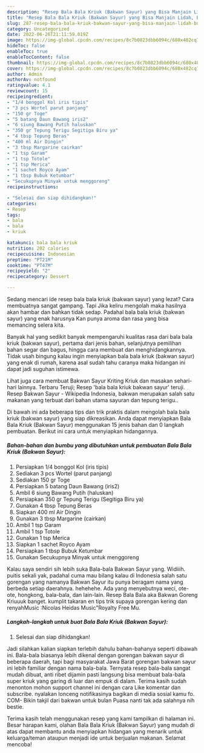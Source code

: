 ```yaml
---
description: "Resep Bala Bala Kriuk (Bakwan Sayur) yang Bisa Manjain Lidah, Buat Buka Puasa Lezat"
title: "Resep Bala Bala Kriuk (Bakwan Sayur) yang Bisa Manjain Lidah, Buat Buka Puasa Lezat"
slug: 287-resep-bala-bala-kriuk-bakwan-sayur-yang-bisa-manjain-lidah-buat-buka-puasa-lezat
category: Uncategorized
date: 2022-06-26T21:11:59.019Z
image: https://img-global.cpcdn.com/recipes/8c7b0823dbb6094c/680x482cq70/bala-bala-kriuk-bakwan-sayur-foto-resep-utama.jpg
hideToc: false
enableToc: true
enableTocContent: false
thumbnail: https://img-global.cpcdn.com/recipes/8c7b0823dbb6094c/680x482cq70/bala-bala-kriuk-bakwan-sayur-foto-resep-utama.jpg
cover: https://img-global.cpcdn.com/recipes/8c7b0823dbb6094c/680x482cq70/bala-bala-kriuk-bakwan-sayur-foto-resep-utama.jpg
author: Admin
authorAv: notfound
ratingvalue: 4.1
reviewcount: 15
recipeingredient:
- "1/4 bonggol Kol iris tipis"
- "3 pcs Wortel parut panjang"
- "150 gr Toge"
- "5 batang Daun Bawang iris2"
- "6 siung Bawang Putih haluskan"
- "350 gr Tepung Terigu Segitiga Biru ya"
- "4 tbsp Tepung Beras"
- "400 ml Air Dingin"
- "3 tbsp Margarine cairkan"
- "1 tsp Garam"
- "1 tsp Totole"
- "1 tsp Merica"
- "1 sachet Royco Ayam"
- "1 tbsp Bubuk Ketumbar"
- "Secukupnya Minyak untuk menggoreng"
recipeinstructions:

- "Selesai dan siap dihidangkan!"
categories:
- Resep
tags:
- bala
- bala
- kriuk

katakunci: bala bala kriuk 
nutrition: 202 calories
recipecuisine: Indonesian
preptime: "PT21M"
cooktime: "PT47M"
recipeyield: "2"
recipecategory: Dessert

---
```



Sedang mencari ide resep bala bala kriuk (bakwan sayur) yang lezat? Cara membuatnya sangat gampang. Tapi Jika keliru mengolah maka hasilnya akan hambar dan bahkan tidak sedap. Padahal bala bala kriuk (bakwan sayur) yang enak harusnya Kan punya aroma dan rasa yang bisa memancing selera kita.


Banyak hal yang sedikit banyak mempengaruhi kualitas rasa dari bala bala kriuk (bakwan sayur), pertama dari jenis bahan, selanjutnya pemilihan bahan segar dan bagus, hingga cara membuat dan menghidangkannya. Tidak usah bingung kalau ingin menyiapkan bala bala kriuk (bakwan sayur) yang enak di rumah, karena asal sudah tahu caranya maka hidangan ini dapat jadi suguhan istimewa.

Lihat juga cara membuat Bakwan Sayur Kriting Kriuk dan masakan sehari-hari lainnya. Terbaru Teruji; Resep &#39;bala bala kriuk bakwan sayur&#39; teruji. Resep Bakwan Sayur - Wikipedia Indonesia, bakwan merupakan salah satu makanan yang terbuat dari bahan utama sayuran dan tepung terigu..


Di bawah ini ada beberapa tips dan trik praktis dalam mengolah bala bala kriuk (bakwan sayur) yang siap dikreasikan. Anda dapat menyiapkan Bala Bala Kriuk (Bakwan Sayur) menggunakan 15 jenis bahan dan 0 langkah pembuatan. Berikut ini cara untuk menyiapkan hidangannya.

<!--inarticleads1-->

##### Bahan-bahan dan bumbu yang dibutuhkan untuk pembuatan Bala Bala Kriuk (Bakwan Sayur):

1. Persiapkan 1/4 bonggol Kol (iris tipis)
1. Sediakan 3 pcs Wortel (parut panjang)
1. Sediakan 150 gr Toge
1. Persiapkan 5 batang Daun Bawang (iris2)
1. Ambil 6 siung Bawang Putih (haluskan)
1. Persiapkan 350 gr Tepung Terigu (Segitiga Biru ya)
1. Gunakan 4 tbsp Tepung Beras
1. Siapkan 400 ml Air Dingin
1. Gunakan 3 tbsp Margarine (cairkan)
1. Ambil 1 tsp Garam
1. Ambil 1 tsp Totole
1. Gunakan 1 tsp Merica
1. Siapkan 1 sachet Royco Ayam
1. Persiapkan 1 tbsp Bubuk Ketumbar
1. Gunakan Secukupnya Minyak untuk menggoreng


Kalau saya sendiri sih lebih suka Bala-bala Bakwan Sayur yang. Widiiih. puitis sekali yak, padahal cuma mau bilang kalau di Indonesia salah satu gorengan yang namanya Bakwan Sayur itu punya beragam nama yang berbeda setiap daerahnya. hehehehe. Ada yang menyebutnya weci, ote-ote, hongkong, bala-bala, dan lain-lain. Resep Bala Bala aka Bakwan Goreng Kriuuuk banget. kumplit takaran en tips trik supaya gorengan kering dan renyahMusic :Nicolas Heidas Music&#34;Royalty Free Mu. 

<!--inarticleads2-->

##### Langkah-langkah untuk buat Bala Bala Kriuk (Bakwan Sayur):


1. Selesai dan siap dihidangkan!

Jadi silahkan kalian siapkan terlebih dahulu bahan-bahanya seperti dibawah ini. Bala-bala biasanya lebih dikenal dengan gorengan bakwan sayur di beberapa daerah, tapi bagi masyarakat Jawa Barat gorengan bakwan sayur ini lebih familiar dengan nama bala-bala. Ternyata resep bala-bala sangat mudah dibuat, anti ribet dijamin pasti langsung bisa membuat bala-bala super kriuk yang garing di luar dan empuk di dalam. Terima kasih sudah menonton mohon support channel ini dengan cara Like komentar dan subscribe. nyalakan lonceng notifikasinya bagikan di media sosial kamu fo. COM- Bikin takjil dari bakwan untuk bulan Puasa nanti tak ada salahnya nih bestie. 

Terima kasih telah menggunakan resep yang kami tampilkan di halaman ini. Besar harapan kami, olahan Bala Bala Kriuk (Bakwan Sayur) yang mudah di atas dapat membantu anda menyiapkan hidangan yang menarik untuk keluarga/teman ataupun menjadi ide untuk berjualan makanan. Selamat mencoba!
